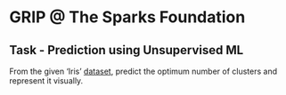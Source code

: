 # GRIP @ The Sparks Foundation

## Task - Prediction using Unsupervised ML
From the given ‘Iris’ [dataset](https://bit.ly/3kXTdox), predict the optimum number of clusters and represent it visually.
